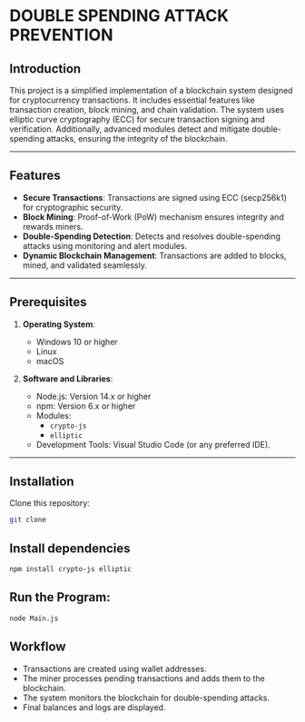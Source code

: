 # DOUBLE SPENDING ATTACK PREVENTION

## Introduction

This project is a simplified implementation of a blockchain system designed for cryptocurrency transactions. It includes essential features like transaction creation, block mining, and chain validation. The system uses elliptic curve cryptography (ECC) for secure transaction signing and verification. Additionally, advanced modules detect and mitigate double-spending attacks, ensuring the integrity of the blockchain.

---

## Features
- **Secure Transactions**: Transactions are signed using ECC (secp256k1) for cryptographic security.
- **Block Mining**: Proof-of-Work (PoW) mechanism ensures integrity and rewards miners.
- **Double-Spending Detection**: Detects and resolves double-spending attacks using monitoring and alert modules.
- **Dynamic Blockchain Management**: Transactions are added to blocks, mined, and validated seamlessly.

---

## Prerequisites

1. **Operating System**: 
   - Windows 10 or higher
   - Linux 
   - macOS 

2. **Software and Libraries**:
   - Node.js: Version 14.x or higher
   - npm: Version 6.x or higher
   - Modules:
     - `crypto-js`
     - `elliptic`
   - Development Tools: Visual Studio Code (or any preferred IDE).

---

## Installation
Clone this repository:
   ```bash
   git clone
```
## Install dependencies
   ```bash
   npm install crypto-js elliptic
```
## Run the Program:
   ```bash
   node Main.js
```
## Workflow
   - Transactions are created using wallet addresses.
   - The miner processes pending transactions and adds them to the blockchain.
   - The system monitors the blockchain for double-spending attacks.
   - Final balances and logs are displayed.
